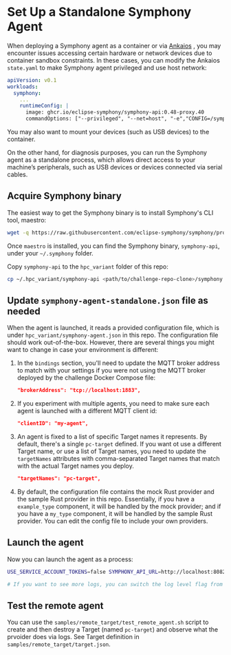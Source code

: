 # Set Up a Standalone Symphony Agent 

When deploying a Symphony agent as a container or via [Ankaios](./agent_on_ankaios.md)
, you may encounter issues accessing certain hardware or network devices due to container sandbox constraints. In these cases, you can modify the Ankaios `state.yaml` to make Symphony agent privileged and use host network:

```yaml
apiVersion: v0.1
workloads:
  symphony:
    ...
    runtimeConfig: |
      image: ghcr.io/eclipse-symphony/symphony-api:0.48-proxy.40
      commandOptions: ["--privileged", "--net=host", "-e","CONFIG=/symphony-agent.json"]
```

You may also want to mount your devices (such as USB devices) to the container.

On the other hand, for diagnosis purposes, you can run the Symphony agent as a standalone process, which allows direct access to your machine’s peripherals, such as USB devices or devices connected via serial cables.

## Acquire Symphony binary

The easiest way to get the Symphony binary is to install Symphony's CLI tool, maestro:

```bash
wget -q https://raw.githubusercontent.com/eclipse-symphony/symphony/proxy-processor/cli/install/install.sh -O - | /bin/bash
```
Once `maestro` is installed, you can find the Symphony binary, `symphony-api`, under your `~/.symphony` folder.

Copy `symphony-api` to the `hpc_variant` folder of this repo:

```bash
cp ~/.hpc_variant/symphony-api <path/to/challenge-repo-clone>/symphony
```

## Update `symphony-agent-standalone.json` file as needed

When the agent is launched, it reads a provided configuration file, which is under `hpc_variant/symphony-agent.json` in this repo. The configuration file should work out-of-the-box. However, there are several things you might want to change in case your environment is different:
1. In the `bindings` section, you'll need to update the MQTT broker address to match with your settings if you were not using the MQTT broker deployed by the challenge Docker Compose file:
    ```json
    "brokerAddress": "tcp://localhost:1883",
    ```
2. If you experiment with multiple agents, you need to make sure each agent is launched with a different MQTT client id:
    ```json
    "clientID": "my-agent",
    ```
3. An agent is fixed to a list of specific Target names it represents. By default, there's a single `pc-target` defined. If you want ot use a different Target name, or use a list of Target names, you need to update the `targetNames` attributes with comma-separated Target names that match with the actual Target names you deploy.
    ```json
    "targetNames": "pc-target",
    ```
4. By default, the configuration file contains the mock Rust provider and the sample Rust provider in this repo. Essentially, if you have a `example_type` component, it will be handled by the mock provider; and if you have a `my_type` component, it will be handled by the sample Rust provider. You can edit the config file to include your own providers.

## Launch the agent

Now you can launch the agent as a process: 

```bash
USE_SERVICE_ACCOUNT_TOKENS=false SYMPHONY_API_URL=http://localhost:8082/v1alpha2/ ./symphony-api -c ./symphony-agent-standalone.json -l Error

# If you want to see more logs, you can switch the log level flag from "Error" to "Information" or "Debug", which is the most verbose.
```

## Test the remote agent

You can use the `samples/remote_target/test_remote_agent.sh` script to create and then destroy a Target (named `pc-target`) and observe what the prvoider does via logs. See Target definition in `samples/remote_target/target.json`.
